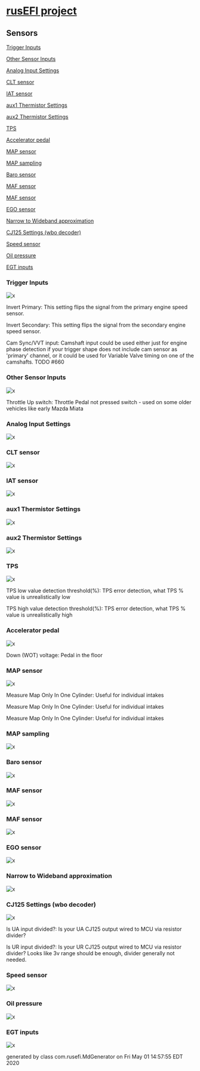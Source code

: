 # [rusEFI project](rusEFI-project)
## Sensors
[Trigger Inputs](#Trigger-Inputs)

[Other Sensor Inputs](#Other-Sensor-Inputs)

[Analog Input Settings](#Analog-Input-Settings)

[CLT sensor](#CLT-sensor)

[IAT sensor](#IAT-sensor)

[aux1 Thermistor Settings](#aux1-Thermistor-Settings)

[aux2 Thermistor Settings](#aux2-Thermistor-Settings)

[TPS](#TPS)

[Accelerator pedal](#Accelerator-pedal)

[MAP sensor](#MAP-sensor)

[MAP sampling](#MAP-sampling)

[Baro sensor](#Baro-sensor)

[MAF sensor](#MAF-sensor)

[MAF sensor](#MAF-sensor)

[EGO sensor](#EGO-sensor)

[Narrow to Wideband approximation](#Narrow-to-Wideband-approximation)

[CJ125 Settings (wbo decoder)](#CJ125-Settings-(wbo-decoder))

[Speed sensor](#Speed-sensor)

[Oil pressure](#Oil-pressure)

[EGT inputs](#EGT-inputs)

### Trigger Inputs
![x](overview/TS_generated/dialog_Trigger_Inputs.png)

Invert Primary: This setting flips the signal from the primary engine speed sensor.

Invert Secondary: This setting flips the signal from the secondary engine speed sensor.

Cam Sync/VVT input: Camshaft input could be used either just for engine phase detection if your trigger shape does not include cam sensor as 'primary' channel, or it could be used for Variable Valve timing on one of the camshafts.
TODO #660

### Other Sensor Inputs
![x](overview/TS_generated/dialog_Other_Sensor_Inputs.png)

Throttle Up switch: Throttle Pedal not pressed switch - used on some older vehicles like early Mazda Miata

### Analog Input Settings
![x](overview/TS_generated/dialog_Analog_Input_Settings.png)

### CLT sensor
![x](overview/TS_generated/dialog_CLT_sensor.png)

### IAT sensor
![x](overview/TS_generated/dialog_IAT_sensor.png)

### aux1 Thermistor Settings
![x](overview/TS_generated/dialog_aux1_Thermistor_Settings.png)

### aux2 Thermistor Settings
![x](overview/TS_generated/dialog_aux2_Thermistor_Settings.png)

### TPS
![x](overview/TS_generated/dialog_TPS.png)

TPS low value detection threshold(%): TPS error detection, what TPS % value is unrealistically low

TPS high value detection threshold(%): TPS error detection, what TPS % value is unrealistically high

### Accelerator pedal
![x](overview/TS_generated/dialog_Accelerator_pedal.png)

Down (WOT) voltage: Pedal in the floor

### MAP sensor
![x](overview/TS_generated/dialog_MAP_sensor.png)

Measure Map Only In One Cylinder: Useful for individual intakes

Measure Map Only In One Cylinder: Useful for individual intakes

Measure Map Only In One Cylinder: Useful for individual intakes

### MAP sampling
![x](overview/TS_generated/dialog_MAP_sampling.png)

### Baro sensor
![x](overview/TS_generated/dialog_Baro_sensor.png)

### MAF sensor
![x](overview/TS_generated/dialog_MAF_sensor.png)

### MAF sensor
![x](overview/TS_generated/dialog_MAF_sensor.png)

### EGO sensor
![x](overview/TS_generated/dialog_EGO_sensor.png)

### Narrow to Wideband approximation
![x](overview/TS_generated/dialog_Narrow_to_Wideband_approximation.png)

### CJ125 Settings (wbo decoder)
![x](overview/TS_generated/dialog_CJ125_Settings_wbo_decoder.png)

Is UA input divided?: Is your UA CJ125 output wired to MCU via resistor divider?

Is UR input divided?: Is your UR CJ125 output wired to MCU via resistor divider?
Looks like 3v range should be enough, divider generally not needed.

### Speed sensor
![x](overview/TS_generated/dialog_Speed_sensor.png)

### Oil pressure
![x](overview/TS_generated/dialog_Oil_pressure.png)

### EGT inputs
![x](overview/TS_generated/dialog_EGT_inputs.png)


generated by class com.rusefi.MdGenerator on Fri May 01 14:57:55 EDT 2020
